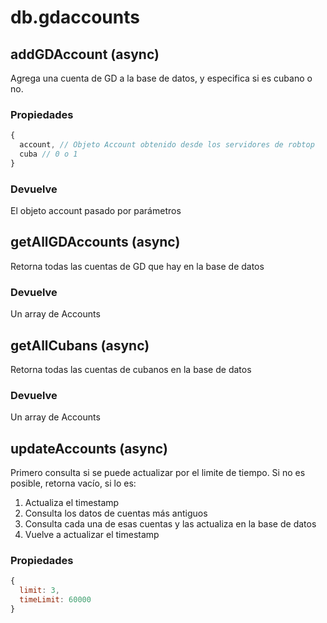 # db.gdaccounts

## addGDAccount (async)

Agrega una cuenta de GD a la base de datos, y especifica si es cubano o no.

### Propiedades

```js
{
  account, // Objeto Account obtenido desde los servidores de robtop
  cuba // 0 o 1
}
```

### Devuelve

El objeto account pasado por parámetros

## getAllGDAccounts (async)

Retorna todas las cuentas de GD que hay en la base de datos

### Devuelve
Un array de Accounts

## getAllCubans (async)

Retorna todas las cuentas de cubanos en la base de datos

### Devuelve
Un array de Accounts

## updateAccounts (async)

Primero consulta si se puede actualizar por el limite de tiempo. Si no es posible, retorna vacío, si lo es:
1. Actualiza el timestamp
2. Consulta los datos de cuentas más antiguos
3. Consulta cada una de esas cuentas y las actualiza en la base de datos
4. Vuelve a actualizar el timestamp

### Propiedades

```js
{
  limit: 3,
  timeLimit: 60000
}
```